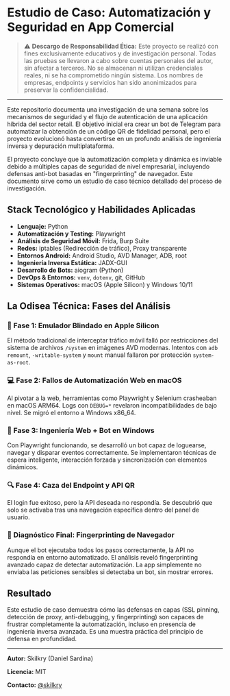 # Estudio de Caso: Automatización y Seguridad en App Comercial

> ⚠️ **Descargo de Responsabilidad Ética:** Este proyecto se realizó con fines exclusivamente educativos y de investigación personal. Todas las pruebas se llevaron a cabo sobre cuentas personales del autor, sin afectar a terceros. No se almacenan ni utilizan credenciales reales, ni se ha comprometido ningún sistema. Los nombres de empresas, endpoints y servicios han sido anonimizados para preservar la confidencialidad.

---

Este repositorio documenta una investigación de una semana sobre los mecanismos de seguridad y el flujo de autenticación de una aplicación híbrida del sector retail. El objetivo inicial era crear un bot de Telegram para automatizar la obtención de un código QR de fidelidad personal, pero el proyecto evolucionó hasta convertirse en un profundo análisis de ingeniería inversa y depuración multiplataforma.

El proyecto concluye que la automatización completa y dinámica es inviable debido a múltiples capas de seguridad de nivel empresarial, incluyendo defensas anti-bot basadas en "fingerprinting" de navegador. Este documento sirve como un estudio de caso técnico detallado del proceso de investigación.

## Stack Tecnológico y Habilidades Aplicadas

- **Lenguaje:** Python
- **Automatización y Testing:** Playwright
- **Análisis de Seguridad Móvil:** Frida, Burp Suite
- **Redes:** iptables (Redirección de tráfico), Proxy transparente
- **Entornos Android:** Android Studio, AVD Manager, ADB, root
- **Ingeniería Inversa Estática:** JADX-GUI
- **Desarrollo de Bots:** aiogram (Python)
- **DevOps & Entornos:** `venv`, `dotenv`, git, GitHub
- **Sistemas Operativos:** macOS (Apple Silicon) y Windows 10/11

## La Odisea Técnica: Fases del Análisis

### 🧱 Fase 1: Emulador Blindado en Apple Silicon

El método tradicional de interceptar tráfico móvil falló por restricciones del sistema de archivos `/system` en imágenes AVD modernas. Intentos con `adb remount`, `-writable-system` y `mount` manual fallaron por protección `system-as-root`.

### 💻 Fase 2: Fallos de Automatización Web en macOS

Al pivotar a la web, herramientas como Playwright y Selenium crasheaban en macOS ARM64. Logs con `DEBUG=*` revelaron incompatibilidades de bajo nivel. Se migró el entorno a Windows x86_64.

### 🧪 Fase 3: Ingeniería Web + Bot en Windows

Con Playwright funcionando, se desarrolló un bot capaz de loguearse, navegar y disparar eventos correctamente. Se implementaron técnicas de espera inteligente, interacción forzada y sincronización con elementos dinámicos.

### 🔍 Fase 4: Caza del Endpoint y API QR

El login fue exitoso, pero la API deseada no respondía. Se descubrió que solo se activaba tras una navegación específica dentro del panel de usuario.

### 🧠 Diagnóstico Final: Fingerprinting de Navegador

Aunque el bot ejecutaba todos los pasos correctamente, la API no respondía en entorno automatizado. El análisis reveló fingerprinting avanzado capaz de detectar automatización. La app simplemente no enviaba las peticiones sensibles si detectaba un bot, sin mostrar errores.

## Resultado

Este estudio de caso demuestra cómo las defensas en capas (SSL pinning, detección de proxy, anti-debugging, y fingerprinting) son capaces de frustrar completamente la automatización, incluso en presencia de ingeniería inversa avanzada. Es una muestra práctica del principio de defensa en profundidad.

---

**Autor:** Skilkry (Daniel Sardina)

**Licencia:** MIT

**Contacto:** [@skilkry](https://github.com/skilkry)
